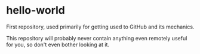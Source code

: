 # hello-world
First repository, used primarily for getting used to GitHub and its mechanics.

This repository will probably never contain anything even remotely useful for you, so don't even bother looking at it.
